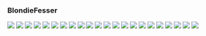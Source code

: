 ### BlondieFesser
![](https://i8.fuskator.com/large/b9Z-gOrmEi6/Shaved-Busty-Blonde-Schoolgirl-Briana-Banderas-with-Pigtails-2.jpg)
![](https://i8.fuskator.com/large/b9Z-gOrmEi6/Shaved-Busty-Blonde-Schoolgirl-Briana-Banderas-with-Pigtails-5.jpg)
![](https://i8.fuskator.com/large/b9Z-gOrmEi6/Shaved-Busty-Blonde-Schoolgirl-Briana-Banderas-with-Pigtails-11.jpg)
![](https://i8.fuskator.com/large/b9Z-gOrmEi6/Shaved-Busty-Blonde-Schoolgirl-Briana-Banderas-with-Pigtails-12.jpg)
![](https://i9.fuskator.com/large/hdHt1AodlYF/image-3.jpg)
![](https://i9.fuskator.com/large/hdHt1AodlYF/image-5.jpg)
![](https://i9.fuskator.com/large/hdHt1AodlYF/image-6.jpg)
![](https://i9.fuskator.com/large/hdHt1AodlYF/image-7.jpg)
![](https://i9.fuskator.com/large/hdHt1AodlYF/image-8.jpg)
![](https://i9.fuskator.com/large/hdHt1AodlYF/image-9.jpg)
![](https://i9.fuskator.com/large/hdHt1AodlYF/image-11.jpg)
![](https://i9.fuskator.com/large/hdHt1AodlYF/image-12.jpg)
![](https://i9.fuskator.com/large/hdHt1AodlYF/image-13.jpg)
![](https://i9.fuskator.com/large/hdHt1AodlYF/image-14.jpg)
![](https://i9.fuskator.com/large/hdHt1AodlYF/image-16.jpg)
![](https://i9.fuskator.com/large/mAVJKVBOIMG/image-7.jpg)
![](https://i8.fuskator.com/large/kEfJNqsfOdW/Shaved-Blonde-Babe-3.jpg)
![](https://i8.fuskator.com/large/kEfJNqsfOdW/Shaved-Blonde-Babe-5.jpg)
![](https://i9.fuskator.com/large/ikb3EwLbciO/image-4.jpg)
![](https://i9.fuskator.com/large/ikb3EwLbciO/image-5.jpg)
![](https://i9.fuskator.com/large/ikb3EwLbciO/image-6.jpg)
![](https://i9.fuskator.com/large/ikb3EwLbciO/image-8.jpg)
